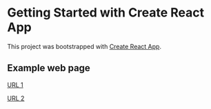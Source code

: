 # Getting Started with Create React App

This project was bootstrapped with [Create React App](https://github.com/facebook/create-react-app).

## Example web page  


[URL 1](https://cost-accounting.khronos.ml)


[URL 2](https://www.cost-accounting.khronos.ml)

